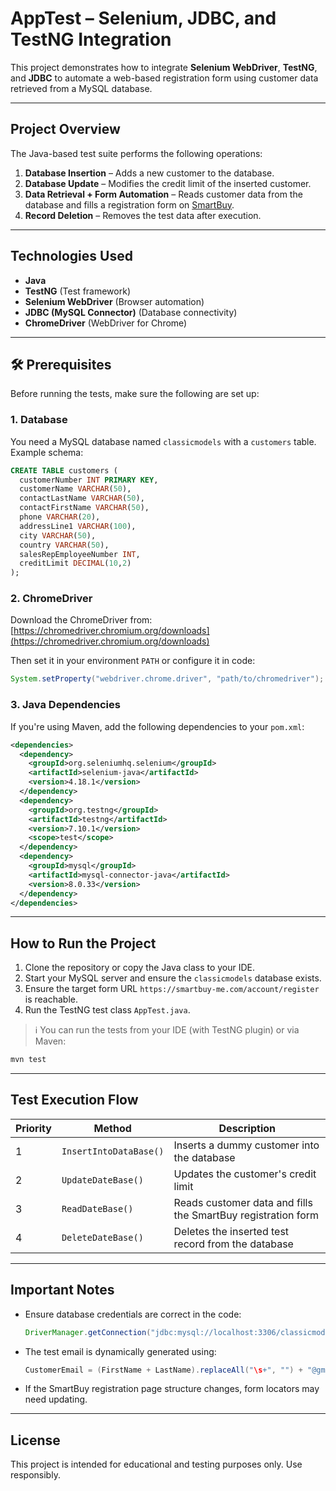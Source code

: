# AppTest – Selenium, JDBC, and TestNG Integration

This project demonstrates how to integrate **Selenium WebDriver**, **TestNG**, and **JDBC** to automate a web-based registration form using customer data retrieved from a MySQL database.

---

##  Project Overview

The Java-based test suite performs the following operations:

1. **Database Insertion** – Adds a new customer to the database.
2. **Database Update** – Modifies the credit limit of the inserted customer.
3. **Data Retrieval + Form Automation** – Reads customer data from the database and fills a registration form on [SmartBuy](https://smartbuy-me.com/account/register).
4. **Record Deletion** – Removes the test data after execution.

---

##  Technologies Used

- **Java**
- **TestNG** (Test framework)
- **Selenium WebDriver** (Browser automation)
- **JDBC (MySQL Connector)** (Database connectivity)
- **ChromeDriver** (WebDriver for Chrome)

---

## 🛠 Prerequisites

Before running the tests, make sure the following are set up:

### 1. Database

You need a MySQL database named `classicmodels` with a `customers` table. Example schema:

```sql
CREATE TABLE customers (
  customerNumber INT PRIMARY KEY,
  customerName VARCHAR(50),
  contactLastName VARCHAR(50),
  contactFirstName VARCHAR(50),
  phone VARCHAR(20),
  addressLine1 VARCHAR(100),
  city VARCHAR(50),
  country VARCHAR(50),
  salesRepEmployeeNumber INT,
  creditLimit DECIMAL(10,2)
);
```

### 2. ChromeDriver

Download the ChromeDriver from: [https://chromedriver.chromium.org/downloads](https://chromedriver.chromium.org/downloads)

Then set it in your environment `PATH` or configure it in code:

```java
System.setProperty("webdriver.chrome.driver", "path/to/chromedriver");
```

### 3. Java Dependencies

If you're using Maven, add the following dependencies to your `pom.xml`:

```xml
<dependencies>
  <dependency>
    <groupId>org.seleniumhq.selenium</groupId>
    <artifactId>selenium-java</artifactId>
    <version>4.18.1</version>
  </dependency>
  <dependency>
    <groupId>org.testng</groupId>
    <artifactId>testng</artifactId>
    <version>7.10.1</version>
    <scope>test</scope>
  </dependency>
  <dependency>
    <groupId>mysql</groupId>
    <artifactId>mysql-connector-java</artifactId>
    <version>8.0.33</version>
  </dependency>
</dependencies>
```

---

##  How to Run the Project

1. Clone the repository or copy the Java class to your IDE.
2. Start your MySQL server and ensure the `classicmodels` database exists.
3. Ensure the target form URL `https://smartbuy-me.com/account/register` is reachable.
4. Run the TestNG test class `AppTest.java`.

> ℹ You can run the tests from your IDE (with TestNG plugin) or via Maven:
```bash
mvn test
```

---

##  Test Execution Flow

| Priority | Method                | Description                                               |
|----------|------------------------|-----------------------------------------------------------|
| 1        | `InsertIntoDataBase()` | Inserts a dummy customer into the database                |
| 2        | `UpdateDateBase()`     | Updates the customer's credit limit                       |
| 3        | `ReadDateBase()`       | Reads customer data and fills the SmartBuy registration form |
| 4        | `DeleteDateBase()`     | Deletes the inserted test record from the database        |

---

##  Important Notes

- Ensure database credentials are correct in the code:
  ```java
  DriverManager.getConnection("jdbc:mysql://localhost:3306/classicmodels", "root", "1234");
  ```

- The test email is dynamically generated using:
  ```java
  CustomerEmail = (FirstName + LastName).replaceAll("\s+", "") + "@gmail.com";
  ```

- If the SmartBuy registration page structure changes, form locators may need updating.

---

##  License

This project is intended for educational and testing purposes only. Use responsibly.
